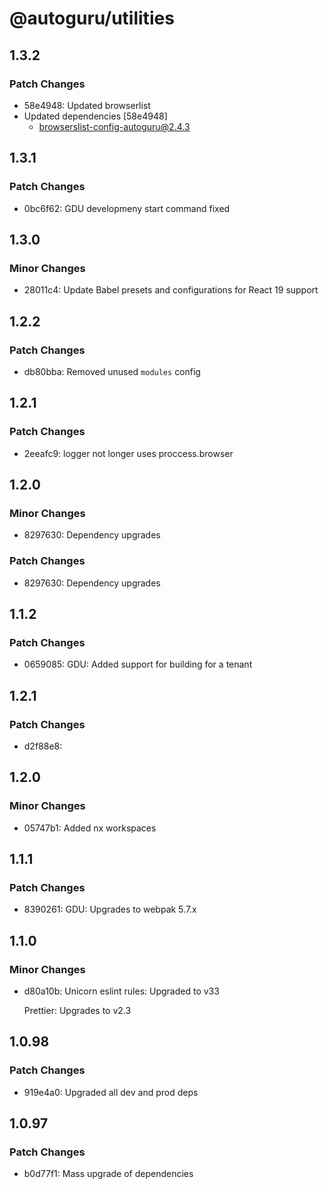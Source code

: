 # @autoguru/utilities

## 1.3.2

### Patch Changes

- 58e4948: Updated browserlist
- Updated dependencies [58e4948]
    - browserslist-config-autoguru@2.4.3

## 1.3.1

### Patch Changes

- 0bc6f62: GDU developmeny start command fixed

## 1.3.0

### Minor Changes

- 28011c4: Update Babel presets and configurations for React 19 support

## 1.2.2

### Patch Changes

- db80bba: Removed unused `modules` config

## 1.2.1

### Patch Changes

- 2eeafc9: logger not longer uses proccess.browser

## 1.2.0

### Minor Changes

- 8297630: Dependency upgrades

### Patch Changes

- 8297630: Dependency upgrades

## 1.1.2

### Patch Changes

- 0659085: GDU: Added support for building for a tenant

## 1.2.1

### Patch Changes

- d2f88e8:

## 1.2.0

### Minor Changes

- 05747b1: Added nx workspaces

## 1.1.1

### Patch Changes

- 8390261: GDU: Upgrades to webpak 5.7.x

## 1.1.0

### Minor Changes

- d80a10b: Unicorn eslint rules: Upgraded to v33

    Prettier: Upgrades to v2.3

## 1.0.98

### Patch Changes

- 919e4a0: Upgraded all dev and prod deps

## 1.0.97

### Patch Changes

- b0d77f1: Mass upgrade of dependencies

